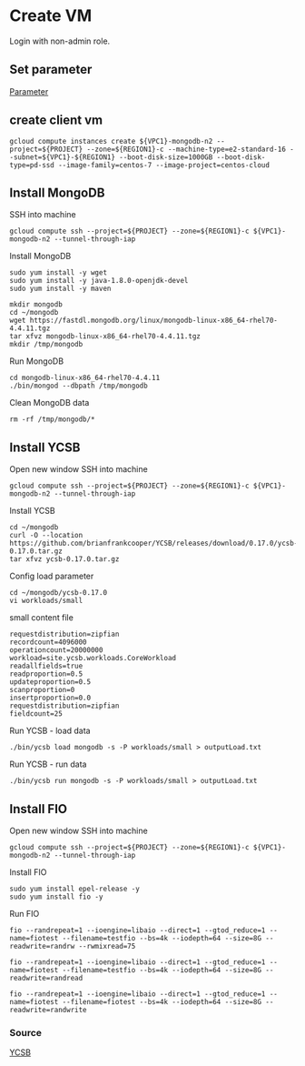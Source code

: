 # Create VM
Login with non-admin role.

## Set parameter
[Parameter](https://github.com/adithaha/gcp-tutorial/blob/main/common/parameter.md)

## create client vm 
```
gcloud compute instances create ${VPC1}-mongodb-n2 --project=${PROJECT} --zone=${REGION1}-c --machine-type=e2-standard-16 --subnet=${VPC1}-${REGION1} --boot-disk-size=1000GB --boot-disk-type=pd-ssd --image-family=centos-7 --image-project=centos-cloud
```

## Install MongoDB
SSH into machine 
```
gcloud compute ssh --project=${PROJECT} --zone=${REGION1}-c ${VPC1}-mongodb-n2 --tunnel-through-iap
```
Install MongoDB
```
sudo yum install -y wget
sudo yum install -y java-1.8.0-openjdk-devel
sudo yum install -y maven

mkdir mongodb
cd ~/mongodb
wget https://fastdl.mongodb.org/linux/mongodb-linux-x86_64-rhel70-4.4.11.tgz
tar xfvz mongodb-linux-x86_64-rhel70-4.4.11.tgz
mkdir /tmp/mongodb
```
Run MongoDB
```
cd mongodb-linux-x86_64-rhel70-4.4.11
./bin/mongod --dbpath /tmp/mongodb
```
Clean MongoDB data
```
rm -rf /tmp/mongodb/*
```

## Install YCSB
Open new window
SSH into machine 
```
gcloud compute ssh --project=${PROJECT} --zone=${REGION1}-c ${VPC1}-mongodb-n2 --tunnel-through-iap
```
Install YCSB
```
cd ~/mongodb
curl -O --location https://github.com/brianfrankcooper/YCSB/releases/download/0.17.0/ycsb-0.17.0.tar.gz
tar xfvz ycsb-0.17.0.tar.gz
```
Config load parameter
```
cd ~/mongodb/ycsb-0.17.0
vi workloads/small
```
small content file
```
requestdistribution=zipfian
recordcount=4096000
operationcount=20000000
workload=site.ycsb.workloads.CoreWorkload
readallfields=true
readproportion=0.5
updateproportion=0.5
scanproportion=0
insertproportion=0.0
requestdistribution=zipfian
fieldcount=25
```
Run YCSB - load data
```
./bin/ycsb load mongodb -s -P workloads/small > outputLoad.txt
```
Run YCSB - run data
```
./bin/ycsb run mongodb -s -P workloads/small > outputLoad.txt
```
## Install FIO
Open new window
SSH into machine 
```
gcloud compute ssh --project=${PROJECT} --zone=${REGION1}-c ${VPC1}-mongodb-n2 --tunnel-through-iap
```
Install FIO 
```
sudo yum install epel-release -y
sudo yum install fio -y
```
Run FIO 
```
fio --randrepeat=1 --ioengine=libaio --direct=1 --gtod_reduce=1 --name=fiotest --filename=testfio --bs=4k --iodepth=64 --size=8G --readwrite=randrw --rwmixread=75

fio --randrepeat=1 --ioengine=libaio --direct=1 --gtod_reduce=1 --name=fiotest --filename=testfio --bs=4k --iodepth=64 --size=8G --readwrite=randread

fio --randrepeat=1 --ioengine=libaio --direct=1 --gtod_reduce=1 --name=fiotest --filename=fiotest --bs=4k --iodepth=64 --size=8G --readwrite=randwrite
```


### Source
[YCSB](https://github.com/mongodb-developer/service-tests/blob/master/ycsb.md)

